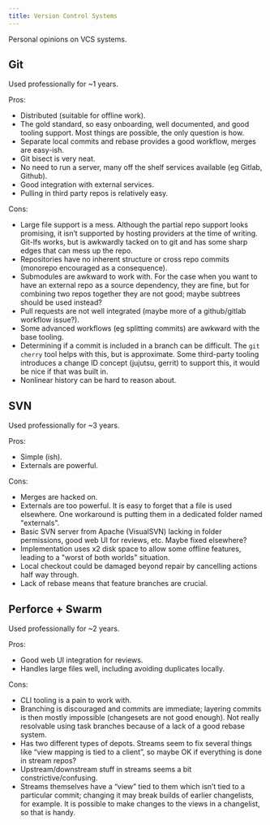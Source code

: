 ```yaml
---
title: Version Control Systems
---
```


Personal opinions on VCS systems.

## Git

Used professionally for ~1 years.

Pros:

- Distributed (suitable for offline work).
- The gold standard, so easy onboarding, well documented, and good tooling support. Most things are possible, the only question is how.
- Separate local commits and rebase provides a good workflow, merges are easy-ish.
- Git bisect is very neat.
- No need to run a server, many off the shelf services available (eg Gitlab, Github).
- Good integration with external services.
- Pulling in third party repos is relatively easy.

Cons:

- Large file support is a mess. Although the partial repo support looks promising, it isn’t supported by hosting providers at the time of writing. Git-lfs works, but is awkwardly tacked on to git and has some sharp edges that can mess up the repo.
- Repositories have no inherent structure or cross repo commits (monorepo encouraged as a consequence).
- Submodules are awkward to work with. For the case when you want to have an external repo as a source dependency, they are fine, but for combining two repos together they are not good; maybe subtrees should be used instead?
- Pull requests are not well integrated (maybe more of a github/gitlab workflow issue?).
- Some advanced workflows (eg splitting commits) are awkward with the base tooling.
- Determining if a commit is included in a branch can be difficult. The `git cherry` tool helps with this, but is approximate. Some third-party tooling introduces a change ID concept (jujutsu, gerrit) to support this, it would be nice if that was built in.
- Nonlinear history can be hard to reason about.

## SVN

Used professionally for ~3 years.

Pros:

- Simple (ish).
- Externals are powerful.

Cons:

- Merges are hacked on.
- Externals are too powerful. It is easy to forget that a file is used elsewhere. One workaround is putting them in a dedicated folder named "externals".
- Basic SVN server from Apache (VisualSVN) lacking in folder permissions, good web UI for reviews, etc. Maybe fixed elsewhere?
- Implementation uses x2 disk space to allow some offline features, leading to a "worst of both worlds" situation.
- Local checkout could be damaged beyond repair by cancelling actions half way through.
- Lack of rebase means that feature branches are crucial.

## Perforce + Swarm

Used professionally for ~2 years.

Pros:

- Good web UI integration for reviews.
- Handles large files well, including avoiding duplicates locally.

Cons:

- CLI tooling is a pain to work with.
- Branching is discouraged and commits are immediate; layering commits is then mostly impossible (changesets are not good enough). Not really resolvable using task branches because of a lack of a good rebase system.
- Has two different types of depots. Streams seem to fix several things like “view mapping is tied to a client”, so maybe OK if everything is done in stream repos?
- Upstream/downstream stuff in streams seems a bit constrictive/confusing.
- Streams themselves have a “view” tied to them which isn’t tied to a particular commit; changing it may break builds of earlier changelists, for example. It is possible to make changes to the views in a changelist, so that is handy.

